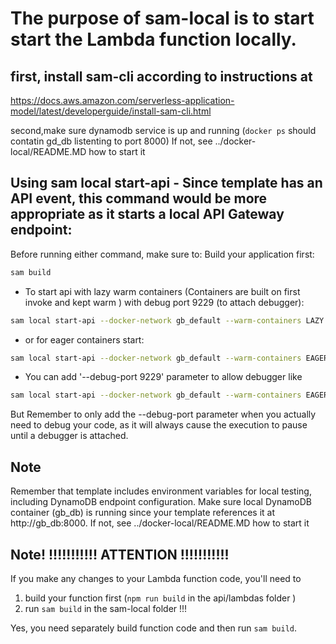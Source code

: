 # The purpose of sam-local is to start start the Lambda function locally.

## first, install sam-cli according to instructions at

https://docs.aws.amazon.com/serverless-application-model/latest/developerguide/install-sam-cli.html

second,make sure dynamodb service is up and running (`docker ps` should contatin gd_db listenting to port 8000) If not, see ../docker-local/README.MD how to start it


## Using sam local start-api - Since template has an API event, this command would be more appropriate as it starts a local API Gateway endpoint:

Before running either command, make sure to:
Build your application first:
```bash
sam build
```
 
* To start api with lazy warm containers (Containers are built on first invoke and kept warm ) with debug port 9229 (to attach debugger):
```bash
sam local start-api --docker-network gb_default --warm-containers LAZY
```

* or for eager containers start:

```bash
sam local start-api --docker-network gb_default --warm-containers EAGER
```

* You can add '--debug-port 9229' parameter to allow debugger like
```bash
sam local start-api --docker-network gb_default --warm-containers EAGER --debug-port 9229
```
But Remember to only add the --debug-port parameter when you actually need to debug your code, as it will always cause the execution to pause until a debugger is attached.

## Note

Remember that template includes environment variables for local testing, including DynamoDB endpoint configuration. Make sure local DynamoDB container (gb_db) is running since your template references it at http://gb_db:8000. If not, see ../docker-local/README.MD how to start it

## Note! !!!!!!!!!!! ATTENTION !!!!!!!!!!!

If you make any changes to your Lambda function code, you'll need to 
1. build your function first (`npm run build` in the api/lambdas folder )
2. run `sam build` in the sam-local folder !!!

Yes, you need separately build function code and then run `sam build`.